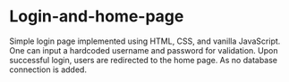 # Login-and-home-page
Simple login page implemented using HTML, CSS, and vanilla JavaScript. One can input a hardcoded username and password for validation. Upon successful login, users are redirected to the home page. As no database connection is added.
